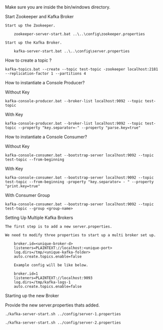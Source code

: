 Make sure you are inside the bin/windows directory.

Start Zookeeper and Kafka Broker

	Start up the Zookeeper.

		zookeeper-server-start.bat ..\..\config\zookeeper.properties

	Start up the Kafka Broker.

		kafka-server-start.bat ..\..\config\server.properties

How to create a topic ?

	kafka-topics.bat --create --topic test-topic -zookeeper localhost:2181 --replication-factor 1 --partitions 4

How to instantiate a Console Producer?

Without Key

	kafka-console-producer.bat --broker-list localhost:9092 --topic test-topic

With Key

	kafka-console-producer.bat --broker-list localhost:9092 --topic test-topic --property "key.separator=-" --property "parse.key=true"

How to instantiate a Console Consumer?

Without Key

	kafka-console-consumer.bat --bootstrap-server localhost:9092 --topic test-topic --from-beginning

With Key

	kafka-console-consumer.bat --bootstrap-server localhost:9092 --topic test-topic --from-beginning -property "key.separator= - " --property "print.key=true"

With Consumer Group

	kafka-console-consumer.bat --bootstrap-server localhost:9092 --topic test-topic --group <group-name>


Setting Up Multiple Kafka Brokers

	The first step is to add a new server.properties.

	We need to modify three properties to start up a multi broker set up.

		broker.id=<unique-broker-d>
		listeners=PLAINTEXT://localhost:<unique-port>
		log.dirs=/tmp/<unique-kafka-folder>
		auto.create.topics.enable=false

		Example config will be like below.

		broker.id=1
		listeners=PLAINTEXT://localhost:9093
		log.dirs=/tmp/kafka-logs-1
		auto.create.topics.enable=false

Starting up the new Broker

Provide the new server.properties thats added.

	./kafka-server-start.sh ../config/server-1.properties

	./kafka-server-start.sh ../config/server-2.properties
